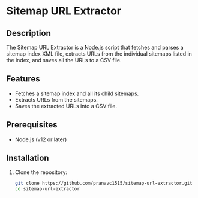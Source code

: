 # Sitemap URL Extractor

## Description
The Sitemap URL Extractor is a Node.js script that fetches and parses a sitemap index XML file, extracts URLs from the individual sitemaps listed in the index, and saves all the URLs to a CSV file.

## Features
- Fetches a sitemap index and all its child sitemaps.
- Extracts URLs from the sitemaps.
- Saves the extracted URLs into a CSV file.

## Prerequisites
- Node.js (v12 or later)

## Installation
1. Clone the repository:
   ```bash
   git clone https://github.com/pranavc1515/sitemap-url-extractor.git
   cd sitemap-url-extractor
